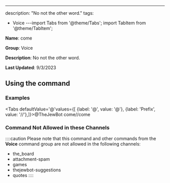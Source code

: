 ---
description: "No not the other word."
tags:
  - Voice
---import Tabs from '@theme/Tabs';
import TabItem from '@theme/TabItem';

**Name**: come

**Group**: Voice

**Description**: No not the other word.

**Last Updated**: 9/3/2023

## Using the command

### Examples
<Tabs defaultValue='@'values={[ {label: '@', value: '@'}, {label: 'Prefix', value: '//'},]}><TabItem value='@'>@TheJewBot come</TabItem><TabItem value='//'>//come</TabItem></Tabs>

### Command Not Allowed in these Channels
::::caution Please note that this command and other commands from the **Voice** command group are not allowed in the following channels:
- the_board
- attachment-spam
- games
- thejewbot-suggestions
- quotes
::::